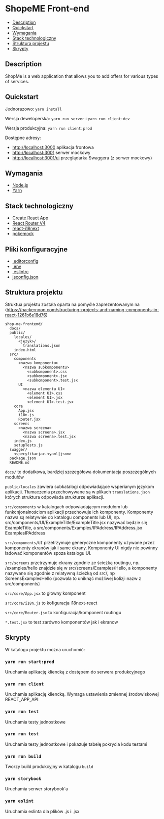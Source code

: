 # ShopeME Front-end

- [Description](#description)
- [Quickstart](#quickstart)
- [Wymagania](#wymagania)
- [Stack technologiczny](#stack-technologiczny)
- [Struktura projektu](#struktura-projektu)
- [Skrypty](#skrypty)

## Description

ShopMe is a web application that allows you to add offers for various types of services. 


## Quickstart

Jednorazowo: `yarn install`

Wersja deweloperska: `yarn run server` i `yarn run client:dev`

Wersja produkcyjna: `yarn run client:prod`

Dostępne adresy:

- [http://localhost:3000](http://localhost:3000) aplikacja frontowa
- [http://localhost:3001](http://localhost:3001) serwer mockowy
- [http://localhost:3001/ui](http://localhost:3001/ui) przeglądarka Swaggera (z serwer mockowy)


## Wymagania

- [Node.js](https://nodejs.org)
- [Yarn](https://yarnpkg.com)


## Stack technologiczny 

- [Create React App](https://github.com/facebookincubator/create-react-app)
- [React Router V4](https://github.com/ReactTraining/react-router)
- [react-i18next](https://github.com/i18next/react-i18next)
- [pokemock](https://github.com/mobilcom-debitel/pokemock)


## Pliki konfiguracyjne

- [.editorconfig](http://editorconfig.org)
- [.env](https://github.com/facebook/create-react-app/blob/master/packages/react-scripts/template/README.md#adding-development-environment-variables-in-env)
- [.eslintrc](https://eslint.org)
- [jsconfig.json](https://code.visualstudio.com/docs/languages/jsconfig)


## Struktura projektu

Struktua projektu została oparta na pomyśle zaprezentowanym na (https://hackernoon.com/structuring-projects-and-naming-components-in-react-1261b6e18d76)

```
shop-me-frontend/
  docs/
  public/
    locales/
      <język>/
        translations.json
    index.html
  src/
    components
      <nazwa komponentu>
        <nazwa subkomponentu>
          <subkomponent>.css
          <subkomponent>.jsx
          <subkomponent>.test.jsx
      UI
        <nazwa elementu UI>
          <element UI>.css
          <element UI>.jsx
          <element UI>.test.jsx
    core
      App.jsx
      i18n.js
      Router.jsx
    screens
      <nazwa screena>
        <nazwa screena>.jsx
        <nazwa screena>.test.jsx
    index.js
    setupTests.js
  swagger/
    <specyfikacja>.<yaml|json>
  package.json
  README.md
```

`docs/` to dodatkowa, bardziej szczegółowa dokumentacja poszczególnych modułów

`public/locales` zawiera subkatalogi odpowiadające wsperianym językom aplikacji. Tłumaczenia przechowywane są w plikach `translations.json` których struktura odpowiada strukturze aplikacji.

`src/components` w katalogach odpowiadającym modułom lub funkcnjonalnościom aplikacji przechowuje ich komponenty. Komponenty nazwa są relatywnie do katalogu components lub UI, np. src/components/UI/ExampleTitle/ExampleTitle.jsx nazywać będzie się ExampleTitle, a src/components/Examples/IPAddress/IPAddress.jsx ExamplesIPAddress

`src/components/UI` przetrzymuje generyczne komponenty używane przez komponenty ekranów jak i same ekrany. Komponenty UI nigdy nie powinny ładować komponentów spoza katalogu UI.

`src/screens` przetrzymuje ekrany zgodnie ze ścieżką routingu, np. /examples/hello znajdzie się w src/screens/Examples/Hello, a komponenty nazywane się zgodnie z relatywną ścieżką od src/, np ScreensExamplesHello (pozwala to uniknąć możliwej kolizji nazw z src/components)

`src/core/App.jsx` to głowny komponent

`src/core/i18n.js` to kofiguracja i18next-react

`src/core/Router.jsx` to konfiguracja/komponent routingu

`*.test.jsx` to test zarówno komponentów jak i ekranow


## Skrypty

W katalogu projektu można uruchomić:

### `yarn run start:prod`

Uruchamia aplikację kliencką z dostępem do serwera produkcyjnego

### `yarn run client`

Uruchamia aplikację kliencką. Wymaga ustawienia zmiennej środowiskowej REACT_APP_API

### `yarn run test`

Uruchamia testy jednostkowe

### `yarn run test`

Uruchamia testy jednostkowe i pokazuje tabelę pokrycia kodu testami

### `yarn run build`

Tworzy build produkcyjny w katalogu `build`

### `yarn storybook`

Uruchamia serwer storybook'a

### `yarn eslint`

Uruchamia eslinta dla plików .js i .jsx